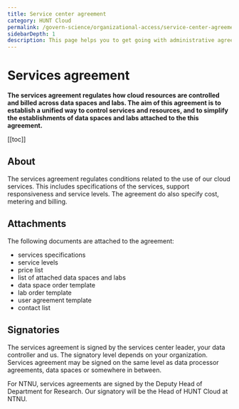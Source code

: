 ```yaml
---
title: Service center agreement
category: HUNT Cloud
permalink: /govern-science/organizational-access/service-center-agreement
sidebarDepth: 1
description: This page helps you to get going with administrative agreements in HUNT Cloud.
---
```



# Services agreement

**The services agreement regulates how cloud resources are controlled and billed across data spaces and labs. The aim of this agreement is to establish a unified way to control services and resources, and to simplify the establishments of data spaces and labs attached to the this agreement.**

[[toc]]

## About

The services agreement regulates conditions related to the use of our cloud services. This includes specifications of the services, support responsiveness and service levels. The agreement do also specify cost, metering and billing. 

## Attachments 

The following documents are attached to the agreement: 

- services specifications
- service levels
- price list
- list of attached data spaces and labs
- data space order template
- lab order template
- user agreement template
- contact list

## Signatories

The services agreement is signed by the services center leader, your data controller and us. The signatory level depends on your organization. Services agreement may be signed on the same level as data processor agreements, data spaces or somewhere in between.

For NTNU, services agreements are signed by the Deputy Head of Department for Research. Our signatory will be the Head of HUNT Cloud at NTNU.








